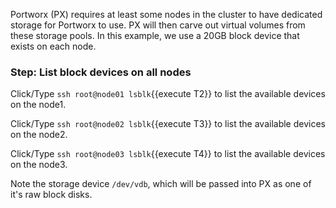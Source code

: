 Portworx (PX) requires at least some nodes in the cluster to have dedicated storage for Portworx to use.  PX will then carve out virtual volumes from these storage pools.  In this example, we use a 20GB block device that exists on each node.

### Step: List block devices on all nodes

Click/Type `ssh root@node01 lsblk`{{execute T2}} to list the available devices on the node1.

Click/Type `ssh root@node02 lsblk`{{execute T3}} to list the available devices on the node2.

Click/Type `ssh root@node03 lsblk`{{execute T4}} to list the available devices on the node3.

Note the storage device `/dev/vdb`, which will be passed into PX as one of it's raw block disks.
